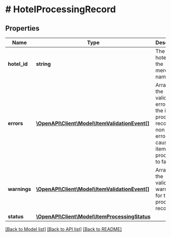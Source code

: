 # # HotelProcessingRecord

## Properties

Name | Type | Description | Notes
------------ | ------------- | ------------- | -------------
**hotel_id** | **string** | The catalog hotel id in the merchant namespace | [optional]
**errors** | [**\OpenAPI\Client\Model\ItemValidationEvent[]**](ItemValidationEvent.md) | Array with the validation errors for the item processing record. A non empty errors list causes the item processing to fail. | [optional]
**warnings** | [**\OpenAPI\Client\Model\ItemValidationEvent[]**](ItemValidationEvent.md) | Array with the validation warnings for the item processing record | [optional]
**status** | [**\OpenAPI\Client\Model\ItemProcessingStatus**](ItemProcessingStatus.md) |  | [optional]

[[Back to Model list]](../../README.md#models) [[Back to API list]](../../README.md#endpoints) [[Back to README]](../../README.md)
